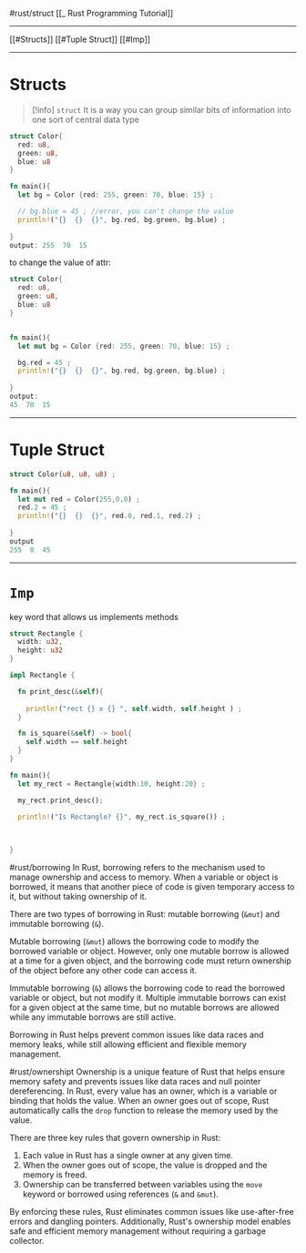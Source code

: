 #rust/struct
[[_ Rust Programming Tutorial]]

----
[[#Structs]]
[[#Tuple Struct]]
[[#Imp]]

------
# Structs

>[!info] `struct`
>It is a way you can group similar  bits of information into one sort  of central data type

```rust
struct Color{
  red: u8,
  green: u8,
  blue: u8
}

fn main(){
  let bg = Color {red: 255, green: 70, blue: 15} ;

  // bg.blue = 45 ; //error, you can't change the value
  println!("{}  {}  {}", bg.red, bg.green, bg.blue) ;
  
}
output: 255  70  15
```

to change the value of attr:
```rust
struct Color{
  red: u8,
  green: u8,
  blue: u8
}


fn main(){
  let mut bg = Color {red: 255, green: 70, blue: 15} ;

  bg.red = 45 ;
  println!("{}  {}  {}", bg.red, bg.green, bg.blue) ;
  
}
output:
45  70  15
```

---
#  Tuple Struct
```rust
struct Color(u8, u8, u8) ;

fn main(){
  let mut red = Color(255,0,0) ;
  red.2 = 45 ;
  println!("{}  {}  {}", red.0, red.1, red.2) ;
  
}
output
255  0  45
```



------------
# `Imp`
key word that allows us implements methods 
```rust
struct Rectangle {
  width: u32,
  height: u32
}

impl Rectangle {

  fn print_desc(&self){
    
    println!("rect {} x {} ", self.width, self.height ) ;
  }

  fn is_square(&self) -> bool{
    self.width == self.height 
  }
}

fn main(){
  let my_rect = Rectangle{width:10, height:20} ;

  my_rect.print_desc();

  println!("Is Rectangle? {}", my_rect.is_square()) ;
   

  
}
```

#rust/borrowing
In Rust, borrowing refers to the mechanism used to manage ownership and access to memory. When a variable or object is borrowed, it means that another piece of code is given temporary access to it, but without taking ownership of it.

There are two types of borrowing in Rust: mutable borrowing (`&mut`) and immutable borrowing (`&`).

Mutable borrowing (`&mut`) allows the borrowing code to modify the borrowed variable or object. However, only one mutable borrow is allowed at a time for a given object, and the borrowing code must return ownership of the object before any other code can access it.

Immutable borrowing (`&`) allows the borrowing code to read the borrowed variable or object, but not modify it. Multiple immutable borrows can exist for a given object at the same time, but no mutable borrows are allowed while any immutable borrows are still active.

Borrowing in Rust helps prevent common issues like data races and memory leaks, while still allowing efficient and flexible memory management.

#rust/ownershipt
Ownership is a unique feature of Rust that helps ensure memory safety and prevents issues like data races and null pointer dereferencing. In Rust, every value has an owner, which is a variable or binding that holds the value. When an owner goes out of scope, Rust automatically calls the `drop` function to release the memory used by the value.

There are three key rules that govern ownership in Rust:

1.  Each value in Rust has a single owner at any given time.
2.  When the owner goes out of scope, the value is dropped and the memory is freed.
3.  Ownership can be transferred between variables using the `move` keyword or borrowed using references (`&` and `&mut`).

By enforcing these rules, Rust eliminates common issues like use-after-free errors and dangling pointers. Additionally, Rust's ownership model enables safe and efficient memory management without requiring a garbage collector.









